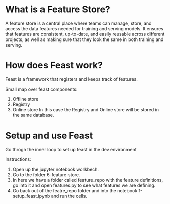 # What is a Feature Store?
A feature store is a central place where teams can manage, store, and access the data features needed for training and serving models. It ensures that features are consistent, up-to-date, and easily reusable across different projects, as well as making sure that they look the same in both training and serving.


# How does Feast work?
Feast is a framework that registers and keeps track of features.

Small map over feast components:
1. Offline store
2. Registry
3. Online store
In this case the Registry and Online store will be stored in the same database.

# Setup and use Feast
Go throgh the inner loop to set up feast in the dev environment

Instructions:

1. Open up the jupyter notebook workbech.
2. Go to the folder 6-feature-store.
3. In here we have a folder called feature_repo with the feature definitions, go into it and open features.py to see what features we are defining.
4. Go back out of the featre_repo folder and into the notebook 1-setup_feast.ipynb and run the cells.
